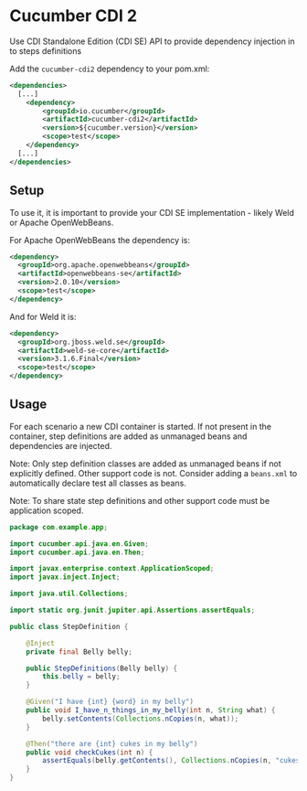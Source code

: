 Cucumber CDI 2
==============

Use CDI Standalone Edition (CDI SE) API to provide dependency injection in to
steps definitions

Add the `cucumber-cdi2` dependency to your pom.xml:

```xml
<dependencies>
  [...]
    <dependency>
        <groupId>io.cucumber</groupId>
        <artifactId>cucumber-cdi2</artifactId>
        <version>${cucumber.version}</version>
        <scope>test</scope>
    </dependency>
  [...]
</dependencies>
```

## Setup

To use it, it is important to provide your CDI SE implementation - likely Weld or Apache OpenWebBeans.

For Apache OpenWebBeans the dependency is:

```xml
<dependency>
  <groupId>org.apache.openwebbeans</groupId>
  <artifactId>openwebbeans-se</artifactId>
  <version>2.0.10</version>
  <scope>test</scope>
</dependency>

```

And for Weld it is:

```xml
<dependency>
  <groupId>org.jboss.weld.se</groupId>
  <artifactId>weld-se-core</artifactId>
  <version>3.1.6.Final</version>
  <scope>test</scope>
</dependency>
```

## Usage

For each scenario a new CDI container is started. If not present in the
container, step definitions are added as unmanaged beans and dependencies are
injected.

Note: Only step definition classes are added as unmanaged beans if not explicitly
defined. Other support code is not. Consider adding a `beans.xml` to
automatically declare test all classes as beans. 

Note: To share state step definitions and other support code must be application
scoped.

```java
package com.example.app;

import cucumber.api.java.en.Given;
import cucumber.api.java.en.Then;

import javax.enterprise.context.ApplicationScoped;
import javax.inject.Inject;

import java.util.Collections;

import static org.junit.jupiter.api.Assertions.assertEquals;

public class StepDefinition {

    @Inject
    private final Belly belly;

    public StepDefinitions(Belly belly) {
        this.belly = belly;
    }

    @Given("I have {int} {word} in my belly")
    public void I_have_n_things_in_my_belly(int n, String what) {
        belly.setContents(Collections.nCopies(n, what));
    }

    @Then("there are {int} cukes in my belly")
    public void checkCukes(int n) {
        assertEquals(belly.getContents(), Collections.nCopies(n, "cukes"));
    }
}
```
